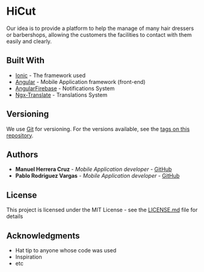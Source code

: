 # HiCut

Our idea is to provide a platform to help the manage of many hair dressers or barbershops, allowing the customers the facilities to 
contact with them easily and clearly.

## Built With

* [Ionic](https://ionicframework.com/) - The framework used
* [Angular](https://angular.io/) - Mobile Application framework (front-end)
* [AngularFirebase](https://angularfirebase.com/) - Notifications System
* [Ngx-Translate](https://github.com/ngx-translate/core) - Translations System

## Versioning

We use [Git](https://git-scm.com/) for versioning. For the versions available, see the [tags on this repository](https://github.com/your/project/tags). 

## Authors

* **Manuel Herrera Cruz** - *Mobile Application developer* - [GitHub](https://github.com/TheCruZ)
* **Pablo Rodriguez Vargas** - *Mobile Application developer* - [GitHub](https://github.com/pablorodrivar)

## License

This project is licensed under the MIT License - see the [LICENSE.md](LICENSE.md) file for details

## Acknowledgments

* Hat tip to anyone whose code was used
* Inspiration
* etc

